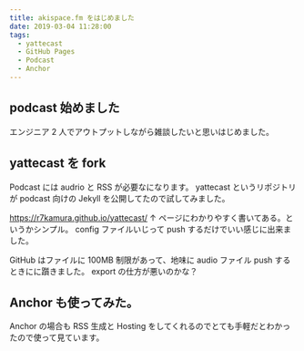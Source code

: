 ```yaml
---
title: akispace.fm をはじめました
date: 2019-03-04 11:28:00
tags:
  - yattecast
  - GitHub Pages
  - Podcast
  - Anchor
---
```


## podcast 始めました

エンジニア 2 人でアウトプットしながら雑談したいと思いはじめました。

## yattecast を fork

Podcast には audrio と RSS が必要なになります。
yattecast というリポジトリが podcast 向けの Jekyll を公開してたので試してみました。

https://r7kamura.github.io/yattecast/
↑ ページにわかりやすく書いてある。というかシンプル。
config ファイルいじって push するだけでいい感じに出来ました。

GitHub はファイルに 100MB 制限があって、地味に audio ファイル push するときにに躓きました。
export の仕方が悪いのかな？

## Anchor も使ってみた。

Anchor の場合も RSS 生成と Hosting をしてくれるのでとても手軽だとわかったので使って見ています。
